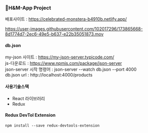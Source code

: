 ### 🏹H&M-App Project

배포사이트 : https://celebrated-monstera-b4910b.netlify.app/

https://user-images.githubusercontent.com/102017296/173865668-8d1774d7-2ec6-49e5-b637-e22b35051873.mov

#### db.json

my-json 사이트 : https://my-json-server.typicode.com/<br>
js-다운로드 : https://www.npmjs.com/package/json-server<br>
json-server 시작 명령어 : json-server --watch db.json --port 4000<br>
db.json url : http://localhost:4000/products<br>

#### 사용기술스택

- React 라이브러리
- Redux

#### Redux DevTol Extension

```
npm install --save redux-devtools-extension
```
